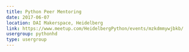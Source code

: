 ```yaml
---
title: Python Peer Mentoring
date: 2017-06-07
location: DAI Makerspace, Heidelberg
link: https://www.meetup.com/HeidelbergPython/events/mzkdmmywjbkb/
usergroup: pythonhd
type: usergroup
---
```

